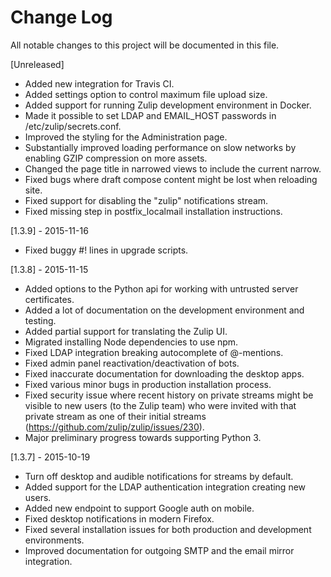 # Change Log

All notable changes to this project will be documented in this file.

[Unreleased]
- Added new integration for Travis CI.
- Added settings option to control maximum file upload size.
- Added support for running Zulip development environment in Docker.
- Made it possible to set LDAP and EMAIL_HOST passwords in
  /etc/zulip/secrets.conf.
- Improved the styling for the Administration page.
- Substantially improved loading performance on slow networks by enabling
  GZIP compression on more assets.
- Changed the page title in narrowed views to include the current narrow.
- Fixed bugs where draft compose content might be lost when reloading site.
- Fixed support for disabling the "zulip" notifications stream.
- Fixed missing step in postfix_localmail installation instructions.

[1.3.9] - 2015-11-16
- Fixed buggy #! lines in upgrade scripts.

[1.3.8] - 2015-11-15
- Added options to the Python api for working with untrusted server certificates.
- Added a lot of documentation on the development environment and testing.
- Added partial support for translating the Zulip UI.
- Migrated installing Node dependencies to use npm.
- Fixed LDAP integration breaking autocomplete of @-mentions.
- Fixed admin panel reactivation/deactivation of bots.
- Fixed inaccurate documentation for downloading the desktop apps.
- Fixed various minor bugs in production installation process.
- Fixed security issue where recent history on private streams might
  be visible to new users (to the Zulip team) who were invited with that
  private stream as one of their initial streams
  (https://github.com/zulip/zulip/issues/230).
- Major preliminary progress towards supporting Python 3.

[1.3.7] - 2015-10-19
- Turn off desktop and audible notifications for streams by default.
- Added support for the LDAP authentication integration creating new users.
- Added new endpoint to support Google auth on mobile.
- Fixed desktop notifications in modern Firefox.
- Fixed several installation issues for both production and development environments.
- Improved documentation for outgoing SMTP and the email mirror integration.

